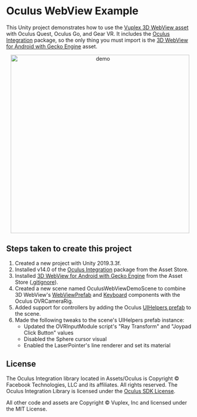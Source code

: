 # Oculus WebView Example

This Unity project demonstrates how to use the [Vuplex 3D WebView asset](https://developer.vuplex.com/webview/overview) with Oculus Quest, Oculus Go, and Gear VR. It includes the [Oculus Integration](https://assetstore.unity.com/packages/tools/integration/oculus-integration-82022) package, so the only thing you must import is the [3D WebView for Android with Gecko Engine](https://assetstore.unity.com/packages/tools/gui/3d-webview-for-android-with-gecko-engine-158778) asset.

<p align="center">
  <img alt="demo" src="./demo.gif" width="480">
</p>

## Steps taken to create this project

1. Created a new project with Unity 2019.3.3f.
2. Installed v14.0 of the [Oculus Integration](https://assetstore.unity.com/packages/tools/integration/oculus-integration-82022) package from the Asset Store.
3. Installed [3D WebView for Android with Gecko Engine](https://assetstore.unity.com/packages/tools/gui/3d-webview-for-android-with-gecko-engine-158778) from the Asset Store ([.gitignore](https://github.com/vuplex/oculus-webview-example/blob/69d404181ba188937c124d154d7b1eab6173f609/.gitignore#L62)).
4. Created a new scene named OculusWebViewDemoScene to combine 3D WebView's [WebViewPrefab](https://developer.vuplex.com/webview/WebViewPrefab) and [Keyboard](https://developer.vuplex.com/webview/Keyboard) components with the Oculus OVRCameraRig.
5. Added support for controllers by adding the Oculus [UIHelpers prefab](Assets/Oculus/SampleFramework/Core/DebugUI/Prefabs/UIHelpers.prefab) to the scene.
6. Made the following tweaks to the scene's UIHelpers prefab instance:
    - Updated the OVRInputModule script's "Ray Transform" and "Joypad Click Button" values
    - Disabled the Sphere cursor visual
    - Enabled the LaserPointer's line renderer and set its material

## License

The Oculus Integration library located in Assets/Oculus is Copyright © Facebook Technologies, LLC and its affiliates. All rights reserved. The Oculus Integration Library is licensed under the [Oculus SDK License](https://developer.oculus.com/licenses/sdk-3.5/).

All other code and assets are Copyright © Vuplex, Inc and licensed under the MIT License.
